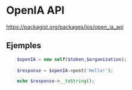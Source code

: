 # OpenIA API
https://packagist.org/packages/jos/open_ia_api

## Ejemples

```php
    $openIA = new self($token,$organization);
    
    $response = $openIA->post('Hello!');

    echo $response->__toString();
```
